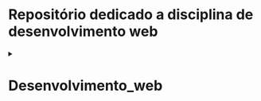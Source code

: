 ﻿# Repositório dedicado a disciplina de desenvolvimento web
<details>
<summary>&nbsp<h1>Desenvolvimento_web<b</h1></summary>
  
##  Este repositório é para registro de  todos os exercicios que farei em aula ao decorrer da disciplina.

</details>
